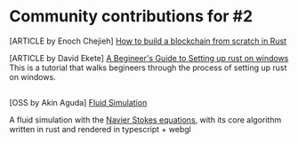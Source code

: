 # Community contributions for #2

[ARTICLE by Enoch Chejieh] [How to build a blockchain from scratch in Rust](https://coinsbench.com/how-to-build-a-blockchain-from-scratch-in-rust-9cedb59f8897)

[ARTICLE by David Ekete] [A Begineer's Guide to Setting up rust on windows](https://medium.com/@davidekete/a-beginners-guide-to-setting-up-rust-on-windows-995a9926267f)
<br/>
This is a tutorial that walks begineers through the process of setting up rust on windows.

##

[OSS by Akin Aguda] [Fluid Simulation](https://akin-fluid-simulation-rust.netlify.app/)

A fluid simulation with the [Navier Stokes equations](https://en.wikipedia.org/wiki/Navier%E2%80%93Stokes_equations), with its core algorithm written in rust and rendered in typescript + webgl
